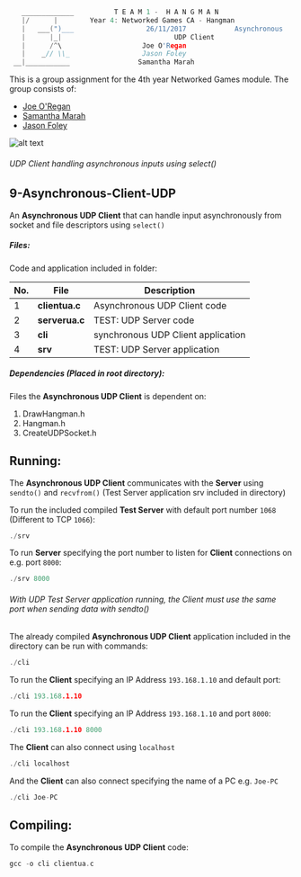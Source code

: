 ```c
   _____________          T E A M 1 -  H A N G M A N
   |/      |        Year 4: Networked Games CA - Hangman
   |   ___(")___                  26/11/2017			Asynchronous
   |      |_| 							 UDP Client
   |      /^\                    Joe O'Regan
   |    _// \\_                  Jason Foley
 __|___________                 Samantha Marah
```

This is a group assignment for the 4th year Networked Games module. The group consists of:

  * [Joe O'Regan](https://github.com/joeaoregan)
  * [Samantha Marah](https://github.com/jasfoley)
  * [Jason Foley](https://github.com/samanthamarah)

![alt text](https://raw.githubusercontent.com/joeaoregan/Yr4-NetworkGames-Hangman/master/Screenshots/9AsynchronousClientUDP.png "Asynchronous UDP Client")
###### UDP Client handling asynchronous inputs using select() 

## 9-Asynchronous-Client-UDP

An **Asynchronous UDP Client** that can handle input asynchronously from socket and file descriptors using `select()`

##### Files:

Code and application included in folder:

| No. | File | Description |
| --- | --- | --- |
| 1 | **clientua.c** | Asynchronous UDP Client code |
| 2 | **serverua.c** | TEST: UDP Server code |
| 3 | **cli** | synchronous UDP Client application |
| 4 | **srv** | TEST: UDP Server application |

##### Dependencies (Placed in root directory):
Files the **Asynchronous UDP Client** is dependent on:

1. DrawHangman.h
2. Hangman.h
3. CreateUDPSocket.h

## Running:

The **Asynchronous UDP Client** communicates with the **Server** using `sendto()` and `recvfrom()` (Test Server application srv included in directory)

To run the included compiled **Test Server** with default port number `1068` (Different to TCP `1066`):
```c
./srv
```

To run **Server** specifying the port number to listen for **Client** connections on e.g. port `8000`:
```c
./srv 8000
```

###### With UDP Test Server application running, the Client must use the same port when sending data with sendto()


The already compiled **Asynchronous UDP Client** application included in the directory can be run with commands: 

```c
./cli
```

To run the **Client** specifying an IP Address `193.168.1.10` and default port: 
```c
./cli 193.168.1.10
```

To run the **Client** specifying an IP Address `193.168.1.10` and port `8000`: 
```c
./cli 193.168.1.10 8000
```

The **Client** can also connect using `localhost`
```c
./cli localhost
```

And the **Client** can also connect specifying the name of a PC e.g. `Joe-PC`
```c
./cli Joe-PC
```

## Compiling:

To compile the **Asynchronous UDP Client** code:
```c
gcc -o cli clientua.c
```

